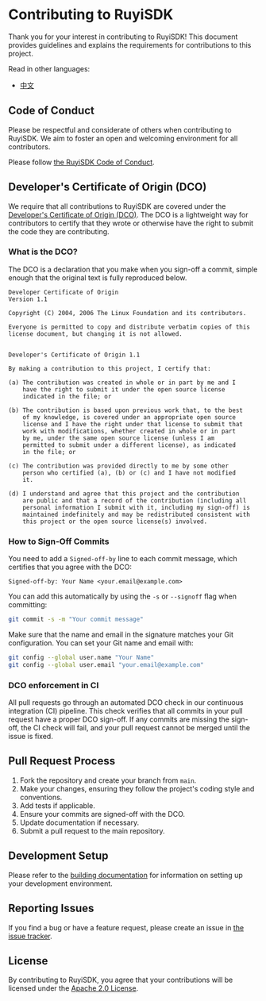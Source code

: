 # Contributing to RuyiSDK

Thank you for your interest in contributing to RuyiSDK! This document provides
guidelines and explains the requirements for contributions to this project.

Read in other languages:

* [中文](./CONTRIBUTING.zh.md)

## Code of Conduct

Please be respectful and considerate of others when contributing to RuyiSDK.
We aim to foster an open and welcoming environment for all contributors.

Please follow [the RuyiSDK Code of Conduct](https://ruyisdk.org/en/code_of_conduct).

## Developer's Certificate of Origin (DCO)

We require that all contributions to RuyiSDK are covered under the
[Developer's Certificate of Origin (DCO)](https://developercertificate.org/).
The DCO is a lightweight way for contributors to certify that they wrote or
otherwise have the right to submit the code they are contributing.

### What is the DCO?

The DCO is a declaration that you make when you sign-off a commit, simple
enough that the original text is fully reproduced below.

```plain
Developer Certificate of Origin
Version 1.1

Copyright (C) 2004, 2006 The Linux Foundation and its contributors.

Everyone is permitted to copy and distribute verbatim copies of this
license document, but changing it is not allowed.


Developer's Certificate of Origin 1.1

By making a contribution to this project, I certify that:

(a) The contribution was created in whole or in part by me and I
    have the right to submit it under the open source license
    indicated in the file; or

(b) The contribution is based upon previous work that, to the best
    of my knowledge, is covered under an appropriate open source
    license and I have the right under that license to submit that
    work with modifications, whether created in whole or in part
    by me, under the same open source license (unless I am
    permitted to submit under a different license), as indicated
    in the file; or

(c) The contribution was provided directly to me by some other
    person who certified (a), (b) or (c) and I have not modified
    it.

(d) I understand and agree that this project and the contribution
    are public and that a record of the contribution (including all
    personal information I submit with it, including my sign-off) is
    maintained indefinitely and may be redistributed consistent with
    this project or the open source license(s) involved.
```

### How to Sign-Off Commits

You need to add a `Signed-off-by` line to each commit message, which certifies
that you agree with the DCO:

```plain
Signed-off-by: Your Name <your.email@example.com>
```

You can add this automatically by using the `-s` or `--signoff` flag when committing:

```sh
git commit -s -m "Your commit message"
```

Make sure that the name and email in the signature matches your Git configuration.
You can set your Git name and email with:

```sh
git config --global user.name "Your Name"
git config --global user.email "your.email@example.com"
```

### DCO enforcement in CI

All pull requests go through an automated DCO check in our continuous integration
(CI) pipeline. This check verifies that all commits in your pull request have a
proper DCO sign-off. If any commits are missing the sign-off, the CI check will
fail, and your pull request cannot be merged until the issue is fixed.

## Pull Request Process

1. Fork the repository and create your branch from `main`.
2. Make your changes, ensuring they follow the project's coding style and conventions.
3. Add tests if applicable.
4. Ensure your commits are signed-off with the DCO.
5. Update documentation if necessary.
6. Submit a pull request to the main repository.

## Development Setup

Please refer to the [building documentation](./docs/building.md) for information
on setting up your development environment.

## Reporting Issues

If you find a bug or have a feature request, please create an issue in
[the issue tracker](https://github.com/ruyisdk/ruyi/issues).

## License

By contributing to RuyiSDK, you agree that your contributions will be licensed
under the [Apache 2.0 License](./LICENSE-Apache.txt).
